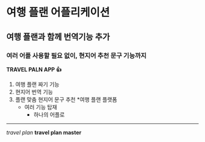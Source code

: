 # 여행 플랜 어플리케이션
## 여행 플랜과 함께 번역기능 추가
### 여러 어플 사용할 필요 없이, 현지어 추천 문구 기능까지
**TRAVEL PALN APP :+1:**
1. 여행 플랜 짜기 기능
2. 현지어 번역 기능
3. 플랜 맞춤 현지어 문구 추천
 *여행 플랜 플랫폼
    + 여러 기능 탑재
       - 하나의 어플로

<hr/>

_travel plan_
__travel plan master__
